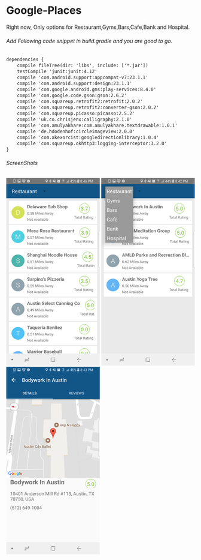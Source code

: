 # Google-Places

Right now, Only options for Restaurant,Gyms,Bars,Cafe,Bank and Hospital.

###### Add Following code snippet in build.gradle and you are good to go.

```
dependencies {
    compile fileTree(dir: 'libs', include: ['*.jar'])
    testCompile 'junit:junit:4.12'
    compile 'com.android.support:appcompat-v7:23.1.1'
    compile 'com.android.support:design:23.1.1'
    compile 'com.google.android.gms:play-services:8.4.0'
    compile 'com.google.code.gson:gson:2.6.2'
    compile 'com.squareup.retrofit2:retrofit:2.0.2'
    compile 'com.squareup.retrofit2:converter-gson:2.0.2'
    compile 'com.squareup.picasso:picasso:2.5.2'
    compile 'uk.co.chrisjenx:calligraphy:2.1.0'
    compile 'com.amulyakhare:com.amulyakhare.textdrawable:1.0.1'
    compile 'de.hdodenhof:circleimageview:2.0.0'
    compile 'com.akexorcist:googledirectionlibrary:1.0.4'
    compile 'com.squareup.okhttp3:logging-interceptor:3.2.0'
}
```
###### ScreenShots
<img src="screenshots/S1.png" width="250" height="500">   <img src="screenshots/S2.png" width="250" height="500">    <img src="screenshots/S3.png" width="250" height="500">   